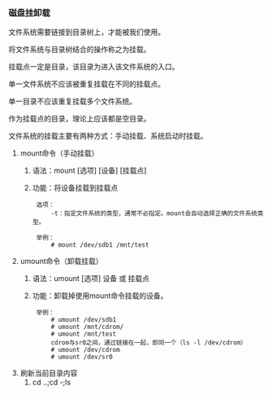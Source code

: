 ### 磁盘挂卸载 ###
文件系统需要链接到目录树上，才能被我们使用。

将文件系统与目录树结合的操作称之为挂载。

挂载点一定是目录，该目录为进入该文件系统的入口。

单一文件系统不应该被重复挂载在不同的挂载点。

单一目录不应该重复挂载多个文件系统。

作为挂载点的目录，理论上应该都是空目录。

文件系统的挂载主要有两种方式：手动挂载、系统启动时挂载。

1. mount命令（手动挂载）
	1. 语法：mount  [选项]  [设备]  [挂载点]
	2. 功能：将设备挂载到挂载点

			选项：
				-t：指定文件系统的类型，通常不必指定。mount会自动选择正确的文件系统类型。
			
			举例：
				# mount /dev/sdb1 /mnt/test

2. umount命令（卸载挂载）
	1. 语法：umount  [选项] 设备 或 挂载点
	2. 功能：卸载掉使用mount命令挂载的设备。

			举例：
				# umount /dev/sdb1
				# umount /mnt/cdrom/
				# umount /mnt/test
				cdrom与sr0之间，通过链接在一起，即同一个（ls -l /dev/cdrom）
				# umount /dev/cdrom
				# umount /dev/sr0
3. 刷新当前目录内容
	1. cd ..;cd -;ls